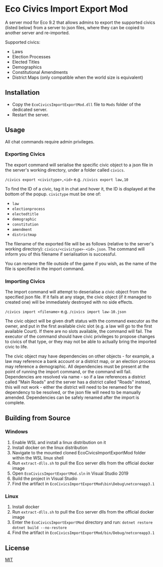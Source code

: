 # Eco Civics Import Export Mod
A server mod for Eco 9.2 that allows admins to export the supported civics (listed below) from a server to json files, where they can be copied to another server and re-imported.

Supported civics:
- Laws
- Election Processes
- Elected Titles
- Demographics
- Constitutional Amendments
- District Maps (only compatible when the world size is equivalent)

## Installation

- Copy the `EcoCivicsImportExportMod.dll` file to `Mods` folder of the dedicated server.
- Restart the server.

## Usage

All chat commands require admin privileges.

### Exporting Civics
The export command will serialise the specific civic object to a json file in the server's working directory, under a folder called `civics`.

`/civics export <civictype>,<id>`
e.g. `/civics export law,10`

To find the ID of a civic, tag it in chat and hover it, the ID is displayed at the bottom of the popup.
`civictype` must be one of:
- `law`
- `electionprocess`
- `electedtitle`
- `demographic`
- `constitution`
- `amendment`
- `districtmap`

The filename of the exported file will be as follows (relative to the server's working directory): `civics/<civictype>-<id>.json`. The command will inform you of this filename if serialisation is successful.

You can rename the file outside of the game if you wish, as the name of the file is specified in the import command.

### Importing Civics
The import command will attempt to deserialise a civic object from the specified json file. If it fails at any stage, the civic object (if it managed to created one) will be immediately destroyed with no side effects.

`/civics import <filename>`
e.g. `/civics import law-10.json`

The civic object will be given draft status with the command executor as the owner, and put in the first available civic slot (e.g. a law will go to the first available Court). If there are no slots available, the command will fail. The executor of the command should have civic privileges to propose changes to civics of that type, or they may not be able to actually bring the imported civic to life.

The civic object may have dependencies on other objects - for example, a law may reference a bank account or a district map, or an election process may reference a demographic. All dependencies must be present at the point of running the import command, or the command will fail. Dependencies are resolved via name - so if a law references a district called "Main Roads" and the server has a district called "Roads" instead, this will not work - either the district will need to be renamed for the dependency to be resolved, or the json file will need to be manually amended. Dependencies can be safely renamed after the import is complete.

## Building from Source

### Windows

1. Enable WSL and install a linux distribution on it
2. Install docker on the linux distribution
3. Navigate to the mounted cloned EcoCivicsImportExportMod folder within the WSL linux shell
4. Run `extract-dlls.sh` to pull the Eco server dlls from the official docker image
5. Open `EcoCivicsImportExportMod.sln` in Visual Studio 2019
6. Build the project in Visual Studio
7. Find the artifact in `EcoCivicsImportExportMod\bin\Debug\netcoreapp3.1`

### Linux

1. Install docker
2. Run `extract-dlls.sh` to pull the Eco server dlls from the official docker image
3. Enter the `EcoCivicsImportExportMod` directory and run:
`dotnet restore`
`dotnet build --no-restore`
4. Find the artifact in `EcoCivicsImportExportMod/bin/Debug/netcoreapp3.1`

## License
[MIT](https://choosealicense.com/licenses/mit/)